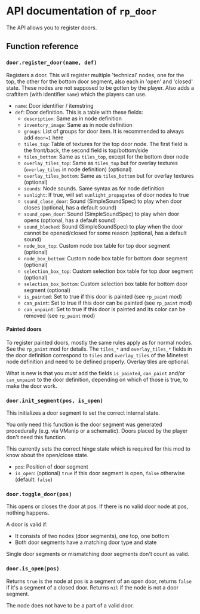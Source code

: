 # API documentation of `rp_door`

The API allows you to register doors.

## Function reference

### `door.register_door(name, def)`

Registers a door. This will register multiple 'technical' nodes, one for the
top, the other for the bottom door segment, also each in 'open' and
'closed' state. These nodes are not supposed to be gotten by the player.
Also adds a craftitem (with identifier `name`) which the players can use.

* `name`: Door identifier / itemstring
* `def`: Door definition. This is a table with these fields:
    * `description`: Same as in node definition
    * `inventory_image`: Same as in node definition
    * `groups`: List of groups for door item. It is recommended to always add `door=1` here
    * `tiles_top`: Table of textures for the top door node. The first field is the front/back, the second field is top/bottom/side
    * `tiles_bottom`: Same as `tiles_top`, except for the bottom door node
    * `overlay_tiles_top`: Same as `tiles_top` but for overlay textures (`overlay_tiles` in node definition) (optional)
    * `overlay_tiles_bottom`: Same as `tiles_bottom` but for overlay textures (optional)
    * `sounds`: Node sounds. Same syntax as for node definition
    * `sunlight`: If true, will set `sunlight_propagates` of door nodes to true
    * `sound_close_door`: Sound (SimpleSoundSpec) to play when door closes (optional, has a default sound)
    * `sound_open_door`: Sound (SimpleSoundSpec) to play when door opens (optional, has a default sound)
    * `sound_blocked`: Sound (SimpleSoundSpec) to play when the door cannot be opened/closed for some reason (optional, has a default sound)
    * `node_box_top`: Custom node box table for top door segment (optional)
    * `node_box_bottom`: Custom node box table for bottom door segment (optional)
    * `selection_box_top`: Custom selection box table for top door segment (optional)
    * `selection_box_bottom`: Custom selection box table for bottom door segment (optional)
    * `is_painted`: Set to true if this door is painted (see `rp_paint` mod)
    * `can_paint`: Set to true if this door can be painted (see `rp_paint` mod)
    * `can_unpaint`: Set to true if this door is painted and its color can be removed (see `rp_paint` mod)

#### Painted doors

To register painted doors, mostly the same rules apply as for normal nodes. See the `rp_paint`
mod for details. The `tiles_*` and `overlay_tiles_*` fields in the door definition
correspond to `tiles` and `overlay_tiles` of the Minetest node definition and need
to be defined properly. Overlay tiles are optional.

What is new is that you *must* add the fields `is_painted`, `can_paint` and/or
`can_unpaint` to the door definition, depending on which of those is true, to
make the door work.

### `door.init_segment(pos, is_open)`
This initializes a door segment to set the correct internal state.

You only need this function is the door segment was generated
procedurally (e.g. via VManip or a schematic). Doors placed
by the player don't need this function.

This currently sets the correct hinge state which is required
for this mod to know about the open/close state.

* `pos`: Position of door segment
* `is_open`: (optional) `true` if this door segment is open,
             `false` otherwise (default: `false`)

### `door.toggle_door(pos)`

This opens or closes the door at pos.
If there is no valid door node at pos, nothing happens.

A door is valid if:

* It consists of two nodes (door segments), one top, one bottom
* Both door segments have a matching door type and state

Single door segments or mismatching door segments don't count as valid.

### `door.is_open(pos)`

Returns `true` is the node at pos is a segment of an open door,
returns `false` if it's a segment of a closed door.
Returns `nil` if the node is not a door segment.

The node does not have to be a part of a valid door.
